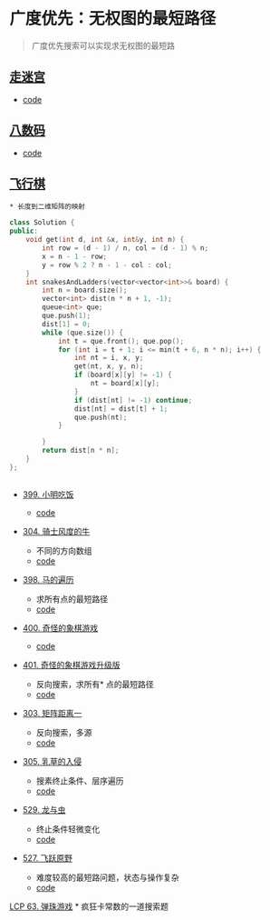 # 广度优先：无权图的最短路径
> 广度优先搜索可以实现求无权图的最短路

## [走迷宫](https://www.acwing.com/problem/content/846/)
* [code](../acwing/acwing.844.md)

## [八数码](https://www.acwing.com/problem/content/847/)
* [code](../acwing/acwing.845.md)

## [飞行棋](https://leetcode.cn/problems/snakes-and-ladders/?envType=study-plan-v2&envId=top-interview-150)
    * 长度到二维矩阵的映射
```c++
class Solution {
public:
    void get(int d, int &x, int&y, int n) {
        int row = (d - 1) / n, col = (d - 1) % n;
        x = n - 1 - row;
        y = row % 2 ? n - 1 - col : col;
    }
    int snakesAndLadders(vector<vector<int>>& board) {
        int n = board.size();
        vector<int> dist(n * n + 1, -1);
        queue<int> que;
        que.push(1);
        dist[1] = 0;
        while (que.size()) {
            int t = que.front(); que.pop();
            for (int i = t + 1; i <= min(t + 6, n * n); i++) {
                int nt = i, x, y;
                get(nt, x, y, n);
                if (board[x][y] != -1) {
                    nt = board[x][y];
                }
                if (dist[nt] != -1) continue;
                dist[nt] = dist[t] + 1;
                que.push(nt);
            }

        }
        return dist[n * n];
    }
};
```

## 

* [399. 小明吃饭](https://oj.haizeix.com/problem/399)
    * [code](./code_brute_enumeration/399.oj.md)

* [304. 骑士风度的牛](https://oj.haizeix.com/problem/304)
    * 不同的方向数组
    * [code](./code_brute_enumeration/304.oj.md)

* [398. 马的遍历](https://oj.haizeix.com/problem/398)
    * 求所有点的最短路径
    * [code](./code_brute_enumeration/398.oj.md)

* [400. 奇怪的象棋游戏](https://oj.haizeix.com/problem/400)  
    * [code](./code_brute_enumeration/400.oj.md)

* [401. 奇怪的象棋游戏升级版](https://oj.haizeix.com/problem/401) 
    * 反向搜索，求所有* 点的最短路径
    * [code](./code_brute_enumeration/401.oj.md)

* [303. 矩阵距离一](https://oj.haizeix.com/problem/303)
    * 反向搜索，多源
    * [code](./code_brute_enumeration/303.oj.md)

* [305. 乳草的入侵](https://oj.haizeix.com/problem/305)
    * 搜素终止条件、层序遍历
    * [code](./code_brute_enumeration/305.oj.md)
* [529. 龙与虫](https://oj.haizeix.com/problem/529)
    * 终止条件轻微变化
    * [code](./code_brute_enumeration/529.oj.md)

* [527. 飞跃原野](https://oj.haizeix.com/problem/527)
    * 难度较高的最短路问题，状态与操作复杂
    * [code](./code_brute_enumeration/527.oj.md)

[LCP 63. 弹珠游戏](https://leetcode.cn/problems/EXvqDp/)
    * 疯狂卡常数的一道搜索题